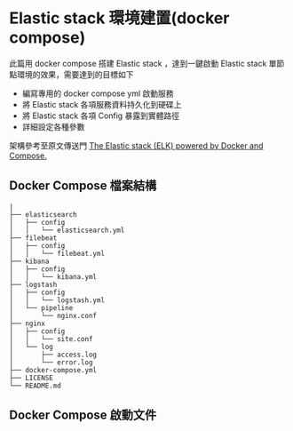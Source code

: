 # Elastic stack 環境建置(docker compose)

此篇用 docker compose 搭建 Elastic stack ，達到一鍵啟動 Elastic stack 單節點環境的效果，需要達到的目標如下

* 編寫專用的 docker compose yml 啟動服務
* 將 Elastic stack 各項服務資料持久化到硬碟上
* 將 Elastic stack 各項 Config 暴露到實體路徑
* 詳細設定各種參數

架構參考至原文傳送門 [The Elastic stack (ELK) powered by Docker and Compose.](https://github.com/deviantony/docker-elk)

## Docker Compose 檔案結構

```Text
|
├── elasticsearch
│   ├── config
│   │   └── elasticsearch.yml
├── filebeat
│   ├── config
│   │   └── filebeat.yml
├── kibana
│   ├── config
│   │   └── kibana.yml
├── logstash
│   ├── config
│   │   └── logstash.yml
│   └── pipeline
│       └── nginx.conf
├── nginx
│   ├── config
│   │   └── site.conf
│   └── log
│       ├── access.log
│       └── error.log
├── docker-compose.yml
├── LICENSE
└── README.md

```

## Docker Compose 啟動文件

```YAML

```
